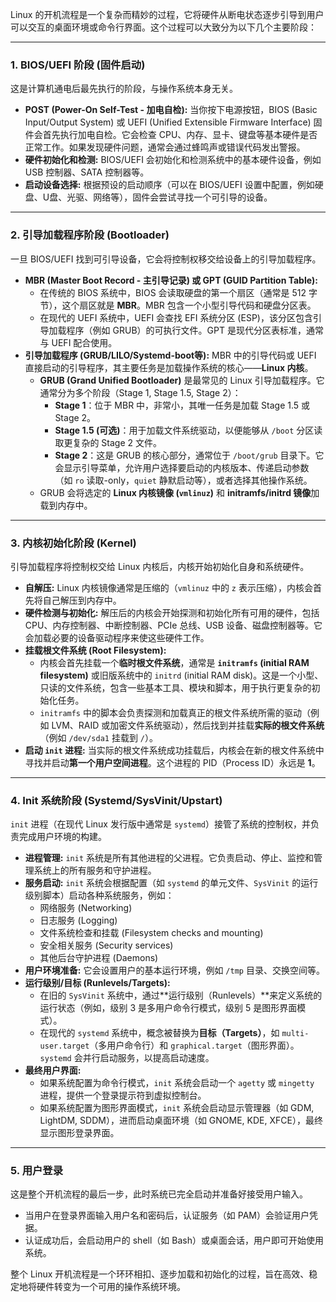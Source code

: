 Linux 的开机流程是一个复杂而精妙的过程，它将硬件从断电状态逐步引导到用户可以交互的桌面环境或命令行界面。这个过程可以大致分为以下几个主要阶段：

---

### 1. BIOS/UEFI 阶段 (固件启动)

这是计算机通电后最先执行的阶段，与操作系统本身无关。

* **POST (Power-On Self-Test - 加电自检):** 当你按下电源按钮，BIOS (Basic Input/Output System) 或 UEFI (Unified Extensible Firmware Interface) 固件会首先执行加电自检。它会检查 CPU、内存、显卡、键盘等基本硬件是否正常工作。如果发现硬件问题，通常会通过蜂鸣声或错误代码发出警报。
* **硬件初始化和检测:** BIOS/UEFI 会初始化和检测系统中的基本硬件设备，例如 USB 控制器、SATA 控制器等。
* **启动设备选择:** 根据预设的启动顺序（可以在 BIOS/UEFI 设置中配置，例如硬盘、U盘、光驱、网络等），固件会尝试寻找一个可引导的设备。

---

### 2. 引导加载程序阶段 (Bootloader)

一旦 BIOS/UEFI 找到可引导设备，它会将控制权移交给设备上的引导加载程序。

* **MBR (Master Boot Record - 主引导记录) 或 GPT (GUID Partition Table):**
    * 在传统的 BIOS 系统中，BIOS 会读取硬盘的第一个扇区（通常是 512 字节），这个扇区就是 **MBR**。MBR 包含一个小型引导代码和硬盘分区表。
    * 在现代的 UEFI 系统中，UEFI 会查找 EFI 系统分区 (ESP)，该分区包含引导加载程序（例如 GRUB）的可执行文件。GPT 是现代分区表标准，通常与 UEFI 配合使用。
* **引导加载程序 (GRUB/LILO/Systemd-boot等):** MBR 中的引导代码或 UEFI 直接启动的引导程序，其主要任务是加载操作系统的核心——**Linux 内核**。
    * **GRUB (Grand Unified Bootloader)** 是最常见的 Linux 引导加载程序。它通常分为多个阶段（Stage 1, Stage 1.5, Stage 2）：
        * **Stage 1**：位于 MBR 中，非常小，其唯一任务是加载 Stage 1.5 或 Stage 2。
        * **Stage 1.5 (可选)**：用于加载文件系统驱动，以便能够从 `/boot` 分区读取更复杂的 Stage 2 文件。
        * **Stage 2**：这是 GRUB 的核心部分，通常位于 `/boot/grub` 目录下。它会显示引导菜单，允许用户选择要启动的内核版本、传递启动参数（如 `ro` 读取-only，`quiet` 静默启动等），或者选择其他操作系统。
    * GRUB 会将选定的 **Linux 内核镜像 (`vmlinuz`)** 和 **initramfs/initrd 镜像**加载到内存中。

---

### 3. 内核初始化阶段 (Kernel)

引导加载程序将控制权交给 Linux 内核后，内核开始初始化自身和系统硬件。

* **自解压:** Linux 内核镜像通常是压缩的（`vmlinuz` 中的 `z` 表示压缩），内核会首先将自己解压到内存中。
* **硬件检测与初始化:** 解压后的内核会开始探测和初始化所有可用的硬件，包括 CPU、内存控制器、中断控制器、PCIe 总线、USB 设备、磁盘控制器等。它会加载必要的设备驱动程序来使这些硬件工作。
* **挂载根文件系统 (Root Filesystem):**
    * 内核会首先挂载一个**临时根文件系统**，通常是 **`initramfs` (initial RAM filesystem)** 或旧版系统中的 `initrd` (initial RAM disk)。这是一个小型、只读的文件系统，包含一些基本工具、模块和脚本，用于执行更复杂的初始化任务。
    * `initramfs` 中的脚本会负责探测和加载真正的根文件系统所需的驱动（例如 LVM、RAID 或加密文件系统驱动），然后找到并挂载**实际的根文件系统**（例如 `/dev/sda1` 挂载到 `/`）。
* **启动 `init` 进程:** 当实际的根文件系统成功挂载后，内核会在新的根文件系统中寻找并启动**第一个用户空间进程**。这个进程的 PID（Process ID）永远是 **1**。

---

### 4. Init 系统阶段 (Systemd/SysVinit/Upstart)

`init` 进程（在现代 Linux 发行版中通常是 `systemd`）接管了系统的控制权，并负责完成用户环境的构建。

* **进程管理:** `init` 系统是所有其他进程的父进程。它负责启动、停止、监控和管理系统上的所有服务和守护进程。
* **服务启动:** `init` 系统会根据配置（如 `systemd` 的单元文件、`SysVinit` 的运行级别脚本）启动各种系统服务，例如：
    * 网络服务 (Networking)
    * 日志服务 (Logging)
    * 文件系统检查和挂载 (Filesystem checks and mounting)
    * 安全相关服务 (Security services)
    * 其他后台守护进程 (Daemons)
* **用户环境准备:** 它会设置用户的基本运行环境，例如 `/tmp` 目录、交换空间等。
* **运行级别/目标 (Runlevels/Targets):**
    * 在旧的 `SysVinit` 系统中，通过**运行级别（Runlevels）**来定义系统的运行状态（例如，级别 3 是多用户命令行模式，级别 5 是图形界面模式）。
    * 在现代的 `systemd` 系统中，概念被替换为**目标（Targets）**，如 `multi-user.target`（多用户命令行）和 `graphical.target`（图形界面）。`systemd` 会并行启动服务，以提高启动速度。
* **最终用户界面:**
    * 如果系统配置为命令行模式，`init` 系统会启动一个 `agetty` 或 `mingetty` 进程，提供一个登录提示符到虚拟控制台。
    * 如果系统配置为图形界面模式，`init` 系统会启动显示管理器（如 GDM, LightDM, SDDM），进而启动桌面环境（如 GNOME, KDE, XFCE），最终显示图形登录界面。

---

### 5. 用户登录

这是整个开机流程的最后一步，此时系统已完全启动并准备好接受用户输入。

* 当用户在登录界面输入用户名和密码后，认证服务（如 PAM）会验证用户凭据。
* 认证成功后，会启动用户的 shell（如 Bash）或桌面会话，用户即可开始使用系统。

整个 Linux 开机流程是一个环环相扣、逐步加载和初始化的过程，旨在高效、稳定地将硬件转变为一个可用的操作系统环境。
